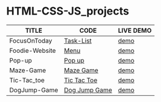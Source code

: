# HTML-CSS-JS_projects


| TITLE  |     CODE          | LIVE DEMO |
| ------------- | -----------| ------    |
| FocusOnToday |[Task-List](FocusOnToday) | [demo](https://html-css-js-projects-six.vercel.app/) |
| Foodie-Website |[Menu](Foodie_website) | [demo](https://html-css-js-projects-nt16.vercel.app/) |
| Pop-up |[Pop up](Pop-up) | [demo](https://html-css-js-projects-5jmh.vercel.app/) |
| Maze-Game | [Maze Game](https://github.com/Tahrim19/Maze-Game.git) |[demo](https://maze-game-beige-chi.vercel.app/)|
| Tic-Tac_toe | [Tic Tac Toe](https://github.com/Tahrim19/TicTacToe-Game.git) | [demo](https://tic-tac-toe-game-inky-iota.vercel.app/) |
| DogJump-Game | [Dog Jump Game](https://github.com/Tahrim19/DogJump-Game.git) | [demo](https://dog-jump-game.vercel.app/) |
